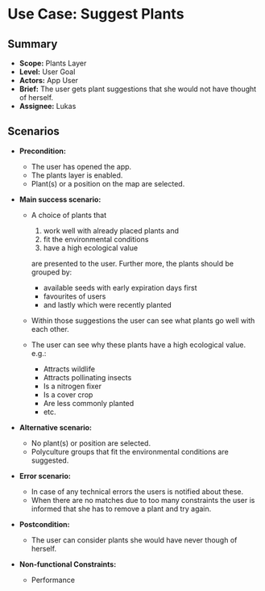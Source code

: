 # Use Case: Suggest Plants

## Summary

- **Scope:** Plants Layer
- **Level:** User Goal
- **Actors:** App User
- **Brief:** The user gets plant suggestions that she would not have thought of herself.
- **Assignee:** Lukas

## Scenarios

- **Precondition:**
  - The user has opened the app.
  - The plants layer is enabled.
  - Plant(s) or a position on the map are selected.
- **Main success scenario:**

  - A choice of plants that

    1. work well with already placed plants and
    2. fit the environmental conditions
    3. have a high ecological value

    are presented to the user.
    Further more, the plants should be grouped by:

    - available seeds with early expiration days first
    - favourites of users
    - and lastly which were recently planted

  - Within those suggestions the user can see what plants go well with each other.
  - The user can see why these plants have a high ecological value. e.g.:
    - Attracts wildlife
    - Attracts pollinating insects
    - Is a nitrogen fixer
    - Is a cover crop
    - Are less commonly planted
    - etc.

- **Alternative scenario:**
  - No plant(s) or position are selected.
  - Polyculture groups that fit the environmental conditions are suggested.
- **Error scenario:**
  - In case of any technical errors the users is notified about these.
  - When there are no matches due to too many constraints the user is informed that she has to remove a plant and try again.
- **Postcondition:**
  - The user can consider plants she would have never though of herself.
- **Non-functional Constraints:**
  - Performance
